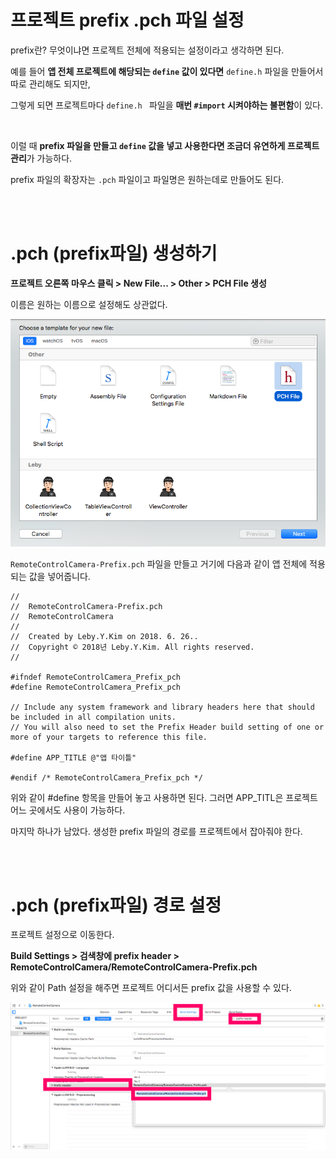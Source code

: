 # 프로젝트 prefix .pch 파일 설정

prefix란? 무엇이냐면 프로젝트 전체에 적용되는 설정이라고 생각하면 된다.

예를 들어 **앱 전체 프로젝트에 해당되는 `define` 값이 있다면** `define.h` 파일을 만들어서 따로 관리해도 되지만,

그렇게 되면 프로젝트마다 `define.h ` 파일을 **매번 `#import` 시켜야하는 불편함**이 있다.

<br />

이럴 때 **prefix 파일을 만들고 `define` 값을 넣고 사용한다면 조금더 유연하게 프로젝트 관리**가 가능하다.

prefix 파일의 확장자는 `.pch` 파일이고 파일명은 원하는데로 만들어도 된다.

<br />

<br />

# .pch (prefix파일) 생성하기

**프로젝트 오른쪽 마우스 클릭 > New File... > Other > PCH File 생성**

이름은 원하는 이름으로 설정해도 상관없다.

![CreatePrefix](../Resource/CreatePrefix.png)



`RemoteControlCamera-Prefix.pch` 파일을 만들고 거기에 다음과 같이 앱 전체에 적용되는 값을 넣어줍니다.

~~~objc
//
//  RemoteControlCamera-Prefix.pch
//  RemoteControlCamera
//
//  Created by Leby.Y.Kim on 2018. 6. 26..
//  Copyright © 2018년 Leby.Y.Kim. All rights reserved.
//

#ifndef RemoteControlCamera_Prefix_pch
#define RemoteControlCamera_Prefix_pch

// Include any system framework and library headers here that should be included in all compilation units.
// You will also need to set the Prefix Header build setting of one or more of your targets to reference this file.

#define APP_TITLE @"앱 타이틀"

#endif /* RemoteControlCamera_Prefix_pch */

~~~

위와 같이 #define 항목을 만들어 놓고 사용하면 된다. 그러면 APP_TITL은 프로젝트 어느 곳에서도 사용이 가능하다.

마지막 하나가 남았다. 생성한 prefix 파일의 경로를 프로젝트에서 잡아줘야 한다.

<br />

<br />

# .pch (prefix파일) 경로 설정

프로젝트 설정으로 이동한다.

**Build Settings > 검색창에 prefix header > RemoteControlCamera/RemoteControlCamera-Prefix.pch**

위와 같이 Path 설정을 해주면 프로젝트 어디서든 prefix 값을 사용할 수 있다.

![prefixPath](../Resource/prefixPath.png)


